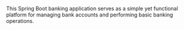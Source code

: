 This Spring Boot banking application serves as a simple yet functional platform for managing bank accounts and performing basic banking operations.
